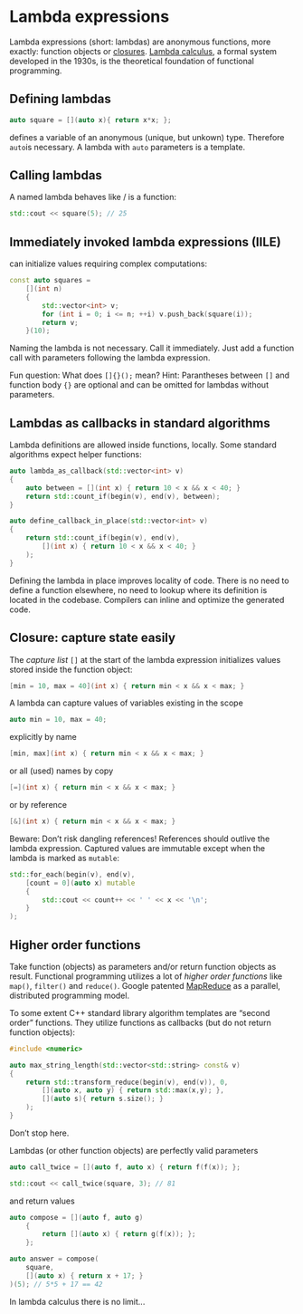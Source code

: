 # Lambda expressions

Lambda expressions (short: lambdas) are anonymous functions, more exactly: function objects or [closures](https://en.wikipedia.org/wiki/Closure_(computer_programming)). [Lambda calculus](https://en.wikipedia.org/wiki/Lambda_calculus), a formal system developed in the 1930s, is the theoretical foundation of functional programming. 

## Defining lambdas

```cpp
auto square = [](auto x){ return x*x; };
```

defines a variable of an anonymous (unique, but unkown) type. Therefore `auto`is necessary. A lambda with `auto` parameters is a template.

## Calling lambdas

A named lambda behaves like / is a function:

```cpp
std::cout << square(5); // 25
```

## Immediately invoked lambda expressions (IILE)

can initialize values requiring complex computations: 

```cpp
const auto squares =
    [](int n)
	{
    	std::vector<int> v;
    	for (int i = 0; i <= n; ++i) v.push_back(square(i)); 
    	return v;
	}(10);
```

Naming the lambda is not necessary. Call it immediately. Just add a function call with parameters following the lambda expression. 

Fun question: What does `[]{}();` mean? Hint: Parantheses between `[]` and function body `{}` are optional and can be omitted for lambdas without parameters. 

## Lambdas as callbacks in standard algorithms

Lambda definitions are allowed inside functions, locally. Some standard algorithms expect helper functions:

```cpp
auto lambda_as_callback(std::vector<int> v)
{
    auto between = [](int x) { return 10 < x && x < 40; }
    return std::count_if(begin(v), end(v), between);
}

auto define_callback_in_place(std::vector<int> v)
{
    return std::count_if(begin(v), end(v), 
        [](int x) { return 10 < x && x < 40; }
    );
}
```

Defining the lambda in place improves locality of code. There is no need to define a function elsewhere, no need to lookup where its definition is located in the codebase. Compilers can inline and optimize the generated code.

## Closure: capture state easily

The *capture list* `[]` at the start of the lambda expression initializes values stored inside the function object:  

```cpp
[min = 10, max = 40](int x) { return min < x && x < max; }
```

A lambda can capture values of variables existing in the scope

```cpp
auto min = 10, max = 40;
```

explicitly by name

```cpp
[min, max](int x) { return min < x && x < max; }
```

or all (used) names by copy

```cpp
[=](int x) { return min < x && x < max; }
```

or by reference

```cpp
[&](int x) { return min < x && x < max; }
```

Beware: Don’t risk dangling references! References should outlive the lambda expression. Captured values are immutable except when the lambda is marked as `mutable`:

```cpp
std::for_each(begin(v), end(v),
	[count = 0](auto x) mutable
	{
		std::cout << count++ << ' ' << x << '\n';         
	}
);
```

## Higher order functions

Take function (objects) as parameters and/or return function objects as result. Functional programming utilizes a lot of *higher order functions* like `map()`, `filter()` and `reduce()`. Google patented [MapReduce](https://en.wikipedia.org/wiki/MapReduce) as a parallel, distributed programming model.

To some extent C++ standard library algorithm templates are “second order” functions. They utilize functions as callbacks (but do not return function objects):

```cpp
#include <numeric>

auto max_string_length(std::vector<std::string> const& v)
{
    return std::transform_reduce(begin(v), end(v)), 0,
		[](auto x, auto y) { return std::max(x,y); },
		[](auto s){ return s.size(); }
    );
}
```

Don’t stop here.

Lambdas (or other function objects) are perfectly valid parameters

```cpp
auto call_twice = [](auto f, auto x) { return f(f(x)); };

std::cout << call_twice(square, 3); // 81 
```

and return values

```cpp
auto compose = [](auto f, auto g)
	{
    	return [](auto x) { return g(f(x)); };
	};

auto answer = compose(
    square,
    [](auto x) { return x + 17; }		
)(5); // 5*5 + 17 == 42
```

In lambda calculus there is no limit...